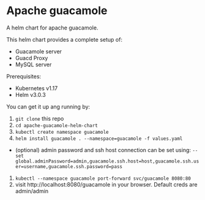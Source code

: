 # Apache guacamole

A helm chart for apache guacamole. 

This helm chart provides a complete setup of:

- Guacamole server
- Guacd Proxy
- MySQL server

Prerequisites:

- Kubernetes v1.17
- Helm v3.0.3

You can get it up ang running by:

1. `git clone` this repo
1. `cd apache-guacamole-helm-chart`
1. `kubectl create namespace guacamole`
1. `helm install guacamole . --namespace=guacamole -f values.yaml`
  - (optional) admin password and ssh host connection can be set using: `--set global.adminPassword=admin,guacamole.ssh.host=host,guacamole.ssh.user=username,guacamole.ssh.password=pass`
1. `kubectl --namespace guacamole port-forward svc/guacamole 8080:80`
1. visit http://localhost:8080/guacamole in your browser. Default creds are admin/admin 

